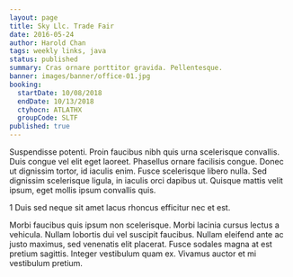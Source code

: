 ```yaml
---
layout: page
title: Sky Llc. Trade Fair
date: 2016-05-24
author: Harold Chan
tags: weekly links, java
status: published
summary: Cras ornare porttitor gravida. Pellentesque.
banner: images/banner/office-01.jpg
booking:
  startDate: 10/08/2018
  endDate: 10/13/2018
  ctyhocn: ATLATHX
  groupCode: SLTF
published: true
---
```

Suspendisse potenti. Proin faucibus nibh quis urna scelerisque convallis. Duis congue vel elit eget laoreet. Phasellus ornare facilisis congue. Donec ut dignissim tortor, id iaculis enim. Fusce scelerisque libero nulla. Sed dignissim scelerisque ligula, in iaculis orci dapibus ut. Quisque mattis velit ipsum, eget mollis ipsum convallis quis.

1 Duis sed neque sit amet lacus rhoncus efficitur nec et est.

Morbi faucibus quis ipsum non scelerisque. Morbi lacinia cursus lectus a vehicula. Nullam lobortis dui vel suscipit faucibus. Nullam eleifend ante ac justo maximus, sed venenatis elit placerat. Fusce sodales magna at est pretium sagittis. Integer vestibulum quam ex. Vivamus auctor et mi vestibulum pretium.
